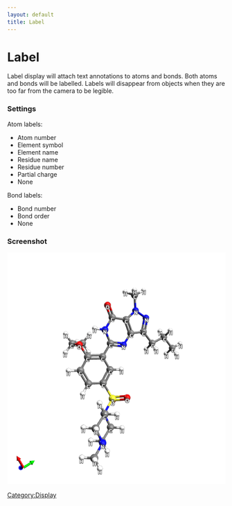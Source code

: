 ```yaml
---
layout: default
title: Label
---
```


# Label

Label display will attach text annotations to atoms and bonds. Both atoms and bonds will be labelled. Labels will disappear from objects when they are too far from the camera to be legible.

### Settings

Atom labels:

-   Atom number
-   Element symbol
-   Element name
-   Residue name
-   Residue number
-   Partial charge
-   None

Bond labels:

-   Bond number
-   Bond order
-   None

### Screenshot

![](Labels.png "Labels.png")

<Category:Display>

